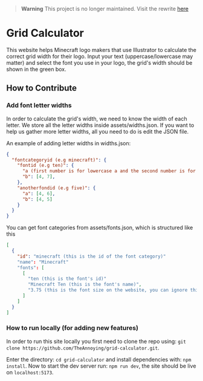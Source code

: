 > **Warning**
> This project is no longer maintained. Visit the rewrite [here](https://github.com/TheAnnoying/grid-calculator-v2)

# Grid Calculator
This website helps Minecraft logo makers that use Illustrator to calculate the correct grid width for their logo.
Input your text (uppercase/lowercase may matter) and select the font you use in your logo, the grid's width should be shown in the green box.

## How to Contribute
### Add font letter widths
In order to calculate the grid's width, we need to know the width of each letter. We store all the letter widths inside assets/widths.json.
If you want to help us gather more letter widths, all you need to do is edit the JSON file.

An example of adding letter widths in widths.json:
```json
{
  "fontcategoryid (e.g minecraft)": {
    "fontid (e.g ten)": {
      "a (first number is for lowercase a and the second number is for uppercase a)": [5, 7],
      "b": [4, 7],
    },
    "anotherfondid (e.g five)": {
      "a": [4, 6],
      "b": [4, 5]
    }
  }
}
```
You can get font categories from assets/fonts.json, which is structured like this
```json
[
  {
    "id": "minecraft (this is the id of the font category)"
    "name": "Minecraft"
    "fonts": [
      [
        "ten (this is the font's id)"
        "Minecraft Ten (this is the font's name)",
        "3.75 (this is the font size on the website, you can ignore this)"
      ]
    ]
  }
]
```

### How to run locally (for adding new features)
In order to run this site locally you first need to clone the repo using: `git clone https://github.com/TheAnnoying/grid-calculator.git`.

Enter the directory: `cd grid-calculator` and install dependencies with: `npm install`.
Now to start the dev server run: `npm run dev`, the site should be live on `localhost:5173`.
